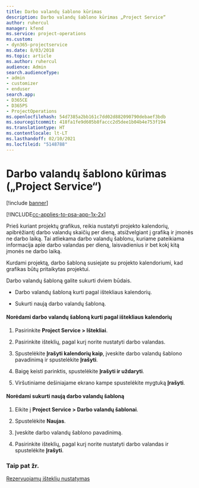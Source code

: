 ```yaml
---
title: Darbo valandų šablono kūrimas
description: Darbo valandų šablono kūrimas „Project Service“
author: ruhercul
manager: kfend
ms.service: project-operations
ms.custom:
- dyn365-projectservice
ms.date: 8/03/2018
ms.topic: article
ms.author: ruhercul
audience: Admin
search.audienceType:
- admin
- customizer
- enduser
search.app:
- D365CE
- D365PS
- ProjectOperations
ms.openlocfilehash: 54d7385a2bb161c7dd02d882090790debaef3bdb
ms.sourcegitcommit: 418fa1fe9d605b8faccc2d5dee1b04b4e753f194
ms.translationtype: HT
ms.contentlocale: lt-LT
ms.lasthandoff: 02/10/2021
ms.locfileid: "5148788"
---
```

# <a name="create-a-work-hours-template-project-service"></a>Darbo valandų šablono kūrimas („Project Service“)

[!include [banner](../includes/psa-now-project-operations.md)]

[!INCLUDE[cc-applies-to-psa-app-1x-2x](../includes/cc-applies-to-psa-app-1x-2x.md)]

Prieš kuriant projektų grafikus, reikia nustatyti projekto kalendorių, apibrėžiantį darbo valandų skaičių per dieną, atsižvelgiant į grafiką ir įmonės ne darbo laiką. Tai atliekama darbo valandų šablonu, kuriame pateikiama informacija apie darbo valandas per dieną, laisvadienius ir bet kokį kitą įmonės ne darbo laiką.  
  
 Kurdami projektą, darbo šabloną susiejate su projekto kalendoriumi, kad grafikas būtų pritaikytas projektui.  
  
 Darbo valandų šabloną galite sukurti dviem būdais.  
  
-   Darbo valandų šabloną kurti pagal ištekliaus kalendorių.  
  
-   Sukurti naują darbo valandų šabloną.  
  
#### <a name="to-create-a-work-hours-template-based-on-a-resources-calendar"></a>Norėdami darbo valandų šabloną kurti pagal ištekliaus kalendorių  
  
1.  Pasirinkite **Project Service > Ištekliai**.  
  
2.  Pasirinkite išteklių, pagal kurį norite nustatyti darbo valandas.  
  
3.  Spustelėkite **Įrašyti kalendorių kaip**, įveskite darbo valandų šablono pavadinimą ir spustelėkite **Įrašyti**.  
  
4.  Baigę keisti parinktis, spustelėkite **Įrašyti ir uždaryti**.  
  
5.  Viršutiniame dešiniajame ekrano kampe spustelėkite mygtuką **Įrašyti**.  
  
#### <a name="to-create-a-new-work-hours-template"></a>Norėdami sukurti naują darbo valandų šabloną  
  
1.  Eikite į **Project Service > Darbo valandų šablonai**.  
  
2.  Spustelėkite **Naujas**.  
  
3.  Įveskite darbo valandų šablono pavadinimą.  
  
4.  Pasirinkite išteklių, pagal kurį norite nustatyti darbo valandas ir spustelėkite **Įrašyti**.  
  
### <a name="see-also"></a>Taip pat žr.  
 [Rezervuojamų išteklių nustatymas](../psa/set-up-resources.md)
